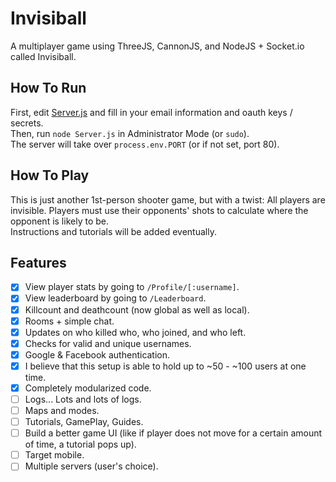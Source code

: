 # Invisiball
A multiplayer game using ThreeJS, CannonJS, and NodeJS + Socket.io called Invisiball.

## How To Run
First, edit [Server.js](./Server.js) and fill in your email information and oauth keys / secrets.
<br>
Then, run `node Server.js` in Administrator Mode (or `sudo`).
<br>
The server will take over `process.env.PORT` (or if not set, port 80).

## How To Play
This is just another 1st-person shooter game, but with a twist: All players are invisible. Players must use their opponents' shots to calculate where the opponent is likely to be.
<br>
Instructions and tutorials will be added eventually.

## Features
+ [X] View player stats by going to `/Profile/[:username]`.
+ [X] View leaderboard by going to `/Leaderboard`.
+ [X] Killcount and deathcount (now global as well as local).
+ [X] Rooms + simple chat.
+ [X] Updates on who killed who, who joined, and who left.
+ [X] Checks for valid and unique usernames.
+ [X] Google & Facebook authentication.
+ [X] I believe that this setup is able to hold up to ~50 - ~100 users at one time.
+ [X] Completely modularized code.
+ [ ] Logs... Lots and lots of logs.
+ [ ] Maps and modes.
+ [ ] Tutorials, GamePlay, Guides.
+ [ ] Build a better game UI (like if player does not move for a certain amount of time, a tutorial pops up).
+ [ ] Target mobile.
+ [ ] Multiple servers (user's choice).

